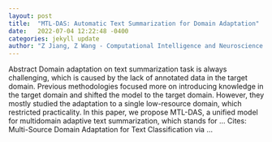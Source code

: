 ```yaml
---
layout: post
title:  "MTL-DAS: Automatic Text Summarization for Domain Adaptation"
date:   2022-07-04 12:22:48 -0400
categories: jekyll update
author: "Z Jiang, Z Wang - Computational Intelligence and Neuroscience: CIN, 2022"
---
```

Abstract Domain adaptation on text summarization task is always challenging, which is caused by the lack of annotated data in the target domain. Previous methodologies focused more on introducing knowledge in the target domain and shifted the model to the target domain. However, they mostly studied the adaptation to a single low-resource domain, which restricted practicality. In this paper, we propose MTL-DAS, a unified model for multidomain adaptive text summarization, which stands for …
Cites: ‪Multi-Source Domain Adaptation for Text Classification via …‬  